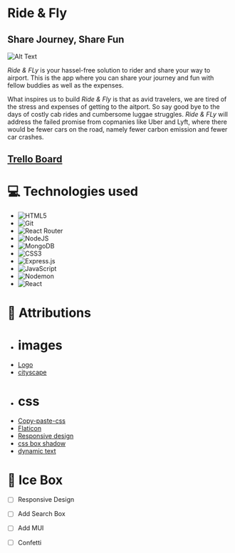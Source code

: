# Ride & Fly 
## Share Journey, Share Fun

![Alt Text](./public/images/Unit%202.png)

*Ride & FLy* is your hassel-free solution to rider and share your way to airport. This is the app where you can share your journey and fun with fellow buddies as well as the expenses.

What inspires us to build *Ride & Fly* is that as avid travelers, we are tired of the stress and expenses of getting to the aitport. So say good bye to the days of costly cab rides and cumbersome luggae struggles. *Ride & FLy* will address the failed promise from copmanies like Uber and Lyft, where there would be fewer cars on the road, namely fewer carbon emission and fewer car crashes. 

## **[Trello Board](https://trello.com/b/nWhXMytP/ride-and-fly)**

# 💻 Technologies used 

* <a>![HTML5](https://img.shields.io/badge/html5-%23E34F26.svg?style=for-the-badge&logo=html5&logoColor=white)</a>
* <a>![Git](https://img.shields.io/badge/git-%23F05033.svg?style=for-the-badge&logo=git&logoColor=white)</a>
* <a>![React Router](https://img.shields.io/badge/React_Router-CA4245?style=for-the-badge&logo=react-router&logoColor=white)</a>
* <a>![NodeJS](https://img.shields.io/badge/node.js-6DA55F?style=for-the-badge&logo=node.js&logoColor=white)</a>
* <a> ![MongoDB](https://img.shields.io/badge/MongoDB-%234ea94b.svg?style=for-the-badge&logo=mongodb&logoColor=white)</a>
* <a>![CSS3](https://img.shields.io/badge/css3-%231572B6.svg?style=for-the-badge&logo=css3&logoColor=white)</a>
* <a>![Express.js](https://img.shields.io/badge/express.js-%23404d59.svg?style=for-the-badge&logo=express&logoColor=%2361DAFB)</a>
* <a>![JavaScript](https://img.shields.io/badge/javascript-%23323330.svg?style=for-the-badge&logo=javascript&logoColor=%23F7DF1E)</a>
* <a>![Nodemon](https://img.shields.io/badge/NODEMON-%23323330.svg?style=for-the-badge&logo=nodemon&logoColor=%BBDEAD)</a>
* <a>![React](https://img.shields.io/badge/react-%2320232a.svg?style=for-the-badge&logo=react&logoColor=%2361DAFB)</a>



# 💌 Attributions 
* # images
* [Logo](https://www.shopify.com/tools/logo-maker/my-logos)
* [cityscape](gemma.app)
* # css
* [Copy-paste-css](https://copy-paste-css.com/)
* [Flaticon](https://www.flaticon.com/)
* [Responsive design](https://youtu.be/HbBMp6yUXO0?si=ewkSnuy17KrDCHoW)
* [css box shadow](https://getcssscan.com/css-box-shadow-examples)
* [dynamic text](https://alvarotrigo.com/blog/css-text-animations/)


# 🧊 Ice Box  
- [ ] Responsive Design
- [ ] Add Search Box
- [ ] Add MUI
- [ ] Confetti






